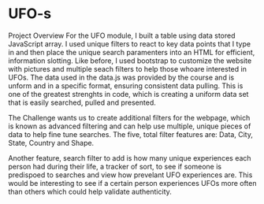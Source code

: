 # UFO-s

Project Overview
For the UFO module, I built a table using data stored JavaScript array. I used unique filters to react to key data points that I type in and then place the unique search paramenters into an HTML for efficient, information slotting. Like before, I used bootstrap to customize the website with pictures and multiple seach filters to help those whoare interested in UFOs. The data used in the data.js was provided by the course and is unform and in a specific format, ensuring consistent data pulling. This is one of the greatest strenghts in code, which is creating a uniform data set that is easily searched, pulled and presented.

The Challenge wants us to create additional filters for the webpage, which is known as advanced filtering and can help use multiple, unique pieces of data to help fine tune searches. The five, total filter features are: Data, City, State, Country and Shape.

Another feature, search filter to add is how many unique experiences each person had during their life, a tracker of sort, to see if someone is predispoed to searches and view how prevelant UFO experiences are. This would be interesting to see if a certain person experiences UFOs more often than others which could help validate authenticity.
